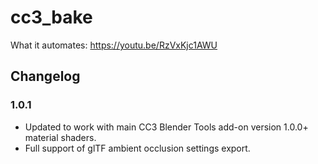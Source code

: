 # cc3_bake

What it automates:
https://youtu.be/RzVxKjc1AWU


## Changelog
### 1.0.1
- Updated to work with main CC3 Blender Tools add-on version 1.0.0+ material shaders.
- Full support of glTF ambient occlusion settings export.
